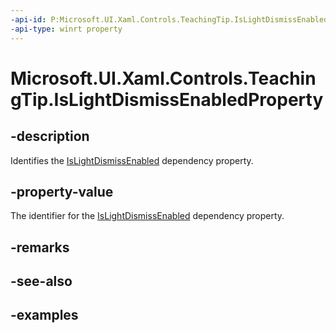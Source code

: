 ```yaml
---
-api-id: P:Microsoft.UI.Xaml.Controls.TeachingTip.IsLightDismissEnabledProperty
-api-type: winrt property
---
```


# Microsoft.UI.Xaml.Controls.TeachingTip.IsLightDismissEnabledProperty

<!--
public static Windows.UI.Xaml.DependencyProperty IsLightDismissEnabledProperty { get; }
-->

## -description

Identifies the [IsLightDismissEnabled](teachingtip_islightdismissenabled.md) dependency property.

## -property-value

The identifier for the [IsLightDismissEnabled](teachingtip_islightdismissenabled.md) dependency property.

## -remarks

## -see-also

## -examples

